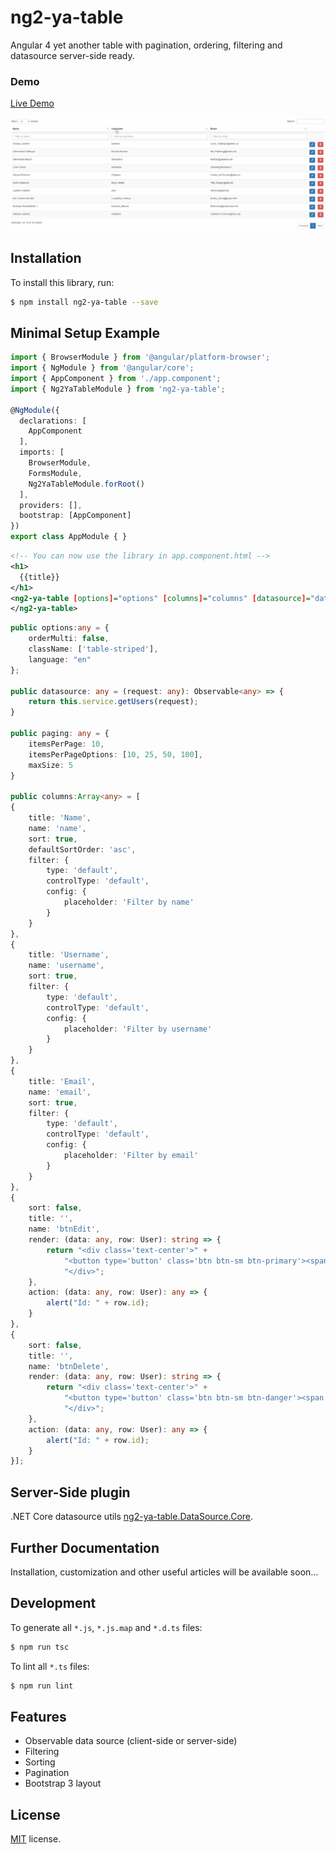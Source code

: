 # ng2-ya-table

Angular 4 yet another table with pagination, ordering, filtering and datasource server-side ready.


### Demo

<a target="_blank" href="https://vitocmpl.github.io/ng2-ya-table/">Live Demo</a>

![alt tag](demo/src/assets/img/demo.gif)


## Installation

To install this library, run:

```bash
$ npm install ng2-ya-table --save
```


## Minimal Setup Example

```typescript
import { BrowserModule } from '@angular/platform-browser';
import { NgModule } from '@angular/core';
import { AppComponent } from './app.component';
import { Ng2YaTableModule } from 'ng2-ya-table';

@NgModule({
  declarations: [
    AppComponent
  ],
  imports: [
    BrowserModule,
    FormsModule,
    Ng2YaTableModule.forRoot()
  ],
  providers: [],
  bootstrap: [AppComponent]
})
export class AppModule { }
```

```xml
<!-- You can now use the library in app.component.html -->
<h1>
  {{title}}
</h1>
<ng2-ya-table [options]="options" [columns]="columns" [datasource]="datasource" [paging]="paging">
</ng2-ya-table>
```

```typescript
public options:any = {
    orderMulti: false,
    className: ['table-striped'],
    language: "en"
};

public datasource: any = (request: any): Observable<any> => {
    return this.service.getUsers(request);
}

public paging: any = {
    itemsPerPage: 10,
    itemsPerPageOptions: [10, 25, 50, 100],
    maxSize: 5
}

public columns:Array<any> = [
{ 
    title: 'Name', 
    name: 'name', 
    sort: true, 
    defaultSortOrder: 'asc',  
    filter: {
        type: 'default', 
        controlType: 'default',
        config: {
            placeholder: 'Filter by name'
        }
    } 
},
{ 
    title: 'Username', 
    name: 'username', 
    sort: true, 
    filter: {
        type: 'default', 
        controlType: 'default',
        config: {
            placeholder: 'Filter by username'
        }
    } 
},
{ 
    title: 'Email', 
    name: 'email', 
    sort: true, 
    filter: {
        type: 'default', 
        controlType: 'default',
        config: {
            placeholder: 'Filter by email'
        }
    } 
},
{ 
    sort: false, 
    title: '', 
    name: 'btnEdit',
    render: (data: any, row: User): string => {
        return "<div class='text-center'>" +
            "<button type='button' class='btn btn-sm btn-primary'><span class='glyphicon glyphicon-pencil'></span></button> " +
            "</div>";
    },
    action: (data: any, row: User): any => {
        alert("Id: " + row.id);
    }
},
{ 
    sort: false, 
    title: '', 
    name: 'btnDelete',
    render: (data: any, row: User): string => {
        return "<div class='text-center'>" +
            "<button type='button' class='btn btn-sm btn-danger'><span class='glyphicon glyphicon-trash'></span></button> " +
            "</div>";
    },
    action: (data: any, row: User): any => {
        alert("Id: " + row.id);
    }
}];
```


## Server-Side plugin

.NET Core datasource utils [ng2-ya-table.DataSource.Core](https://github.com/vitocmpl/ng2-ya-table.DataSource.Core).


## Further Documentation

Installation, customization and other useful articles will be available soon...


## Development

To generate all `*.js`, `*.js.map` and `*.d.ts` files:

```bash
$ npm run tsc
```

To lint all `*.ts` files:

```bash
$ npm run lint
```


## Features
* Observable data source (client-side or server-side)
* Filtering
* Sorting
* Pagination
* Bootstrap 3 layout


## License

[MIT](LICENSE) license.
